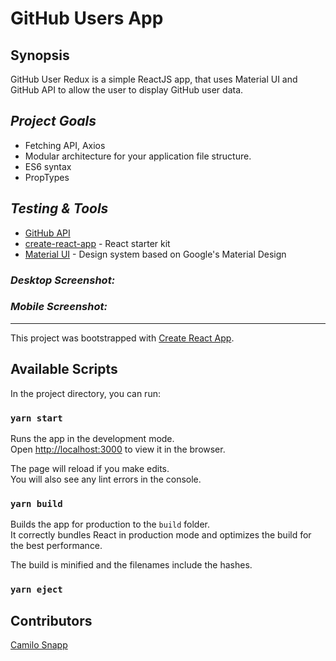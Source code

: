 # GitHub Users App

## Synopsis
GitHub User Redux is a simple ReactJS app, that uses Material UI and GitHub API to allow the user to display GitHub user data.

## *Project Goals*

* Fetching API, Axios
* Modular architecture for your application file structure.
* ES6 syntax
* PropTypes

## *Testing & Tools*

* [GitHub API](https://docs.github.com/en/free-pro-team@latest/rest)
* [create-react-app](https://github.com/facebook/create-react-app) - React starter kit
* [Material UI](https://material-ui.com/) - Design system based on Google's Material Design

### *Desktop Screenshot:* 



### *Mobile Screenshot:* 


---

This project was bootstrapped with [Create React App](https://github.com/facebook/create-react-app).

## Available Scripts

In the project directory, you can run:

### `yarn start`

Runs the app in the development mode.<br />
Open [http://localhost:3000](http://localhost:3000) to view it in the browser.

The page will reload if you make edits.<br />
You will also see any lint errors in the console.

### `yarn build`

Builds the app for production to the `build` folder.<br />
It correctly bundles React in production mode and optimizes the build for the best performance.

The build is minified and the filenames include the hashes.<br />

### `yarn eject`

## Contributors

[Camilo Snapp](https://github.com/CamArturo)
